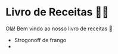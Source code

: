 # Livro de Receitas :man_cook:

Olá! Bem vindo ao nosso livro de receitas :clap:

- Strogonoff de frango
- 
